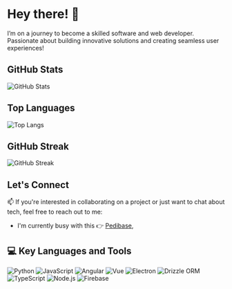 # Hey there! 👋

I’m on a journey to become a skilled software and web developer. Passionate about building innovative solutions and creating seamless user experiences!

## GitHub Stats
![GitHub Stats](https://github-readme-stats.vercel.app/api?username=themba-asd&show_icons=true&hide_title=true&hide_border=true&count_private=true)

## Top Languages
![Top Langs](https://github-readme-stats.vercel.app/api/top-langs/?username=themba-asd&layout=compact&hide_title=true&hide_border=true)

## GitHub Streak
![GitHub Streak](https://github-readme-streak-stats.herokuapp.com/?user=themba-asd&hide_border=true)

## Let's Connect

📫 If you're interested in collaborating on a project or just want to chat about tech, feel free to reach out to me:
  - I'm currently busy with this 👉 [Pedibase](https://github.com/themba-asd/pedibase_frontend),

## 💻 Key Languages and Tools

![Python](https://img.shields.io/badge/-Python-3776AB?style=flat-square&logo=python&logoColor=white)
![JavaScript](https://img.shields.io/badge/-JavaScript-F7DF1E?style=flat-square&logo=javascript&logoColor=black)
![Angular](https://img.shields.io/badge/-Angular-E23237?style=flat-square&logo=angular&logoColor=white)
![Vue](https://img.shields.io/badge/-Vue.js-4FC08D?style=flat-square&logo=vue.js&logoColor=white)
![Electron](https://img.shields.io/badge/-Electron-47848F?style=flat-square&logo=electron&logoColor=white)
![Drizzle ORM](https://img.shields.io/badge/-Drizzle%20ORM-0F4C81?style=flat-square&logo=drizzle&logoColor=white)
![TypeScript](https://img.shields.io/badge/-TypeScript-3178C6?style=flat-square&logo=typescript&logoColor=white)
![Node.js](https://img.shields.io/badge/-Node.js-339933?style=flat-square&logo=node.js&logoColor=white)
![Firebase](https://img.shields.io/badge/-Firebase-F6820F?style=flat-square&logo=firebase&logoColor=white)


